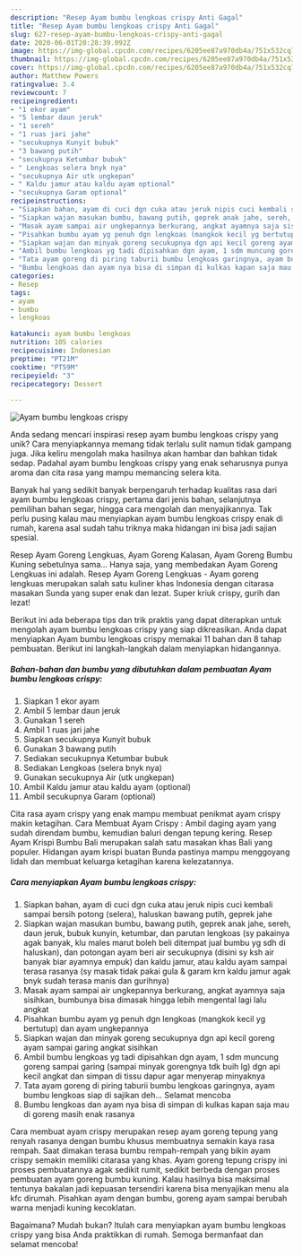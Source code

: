 ```yaml
---
description: "Resep Ayam bumbu lengkoas crispy Anti Gagal"
title: "Resep Ayam bumbu lengkoas crispy Anti Gagal"
slug: 627-resep-ayam-bumbu-lengkoas-crispy-anti-gagal
date: 2020-06-01T20:28:39.092Z
image: https://img-global.cpcdn.com/recipes/6205ee87a970db4a/751x532cq70/ayam-bumbu-lengkoas-crispy-foto-resep-utama.jpg
thumbnail: https://img-global.cpcdn.com/recipes/6205ee87a970db4a/751x532cq70/ayam-bumbu-lengkoas-crispy-foto-resep-utama.jpg
cover: https://img-global.cpcdn.com/recipes/6205ee87a970db4a/751x532cq70/ayam-bumbu-lengkoas-crispy-foto-resep-utama.jpg
author: Matthew Powers
ratingvalue: 3.4
reviewcount: 7
recipeingredient:
- "1 ekor ayam"
- "5 lembar daun jeruk"
- "1 sereh"
- "1 ruas jari jahe"
- "secukupnya Kunyit bubuk"
- "3 bawang putih"
- "secukupnya Ketumbar bubuk"
- " Lengkoas selera bnyk nya"
- "secukupnya Air utk ungkepan"
- " Kaldu jamur atau kaldu ayam optional"
- "secukupnya Garam optional"
recipeinstructions:
- "Siapkan bahan, ayam di cuci dgn cuka atau jeruk nipis cuci kembali sampai bersih potong (selera), haluskan bawang putih, geprek jahe"
- "Siapkan wajan masukan bumbu, bawang putih, geprek anak jahe, sereh, daun jeruk, bubuk kunyin, ketumbar, dan parutan lengkoas (sy pakainya agak banyak, klu males marut boleh beli ditempat jual bumbu yg sdh di haluskan), dan potongan ayam beri air secukupnya (disini sy ksh air banyak biar ayamnya empuk) dan kaldu jamur, atau kaldu ayam sampai terasa rasanya (sy masak tidak pakai gula &amp; garam krn kaldu jamur agak bnyk sudah terasa manis dan gurihnya)"
- "Masak ayam sampai air ungkepannya berkurang, angkat ayamnya saja sisihkan, bumbunya bisa dimasak hingga lebih mengental lagi lalu angkat"
- "Pisahkan bumbu ayam yg penuh dgn lengkoas (mangkok kecil yg bertutup) dan ayam ungkepannya"
- "Siapkan wajan dan minyak goreng secukupnya dgn api kecil goreng ayam sampai garing angkat sisihkan"
- "Ambil bumbu lengkoas yg tadi dipisahkan dgn ayam, 1 sdm muncung goreng sampai garing (sampai minyak gorengnya tdk buih lg) dgn api kecil angkat dan simpan di tissu dapur agar menyerap minyaknya"
- "Tata ayam goreng di piring taburii bumbu lengkoas garingnya, ayam bumbu lengkoas siap di sajikan deh... Selamat mencoba"
- "Bumbu lengkoas dan ayam nya bisa di simpan di kulkas kapan saja mau di goreng masih enak rasanya"
categories:
- Resep
tags:
- ayam
- bumbu
- lengkoas

katakunci: ayam bumbu lengkoas 
nutrition: 105 calories
recipecuisine: Indonesian
preptime: "PT21M"
cooktime: "PT59M"
recipeyield: "3"
recipecategory: Dessert

---
```



![Ayam bumbu lengkoas crispy](https://img-global.cpcdn.com/recipes/6205ee87a970db4a/751x532cq70/ayam-bumbu-lengkoas-crispy-foto-resep-utama.jpg)

Anda sedang mencari inspirasi resep ayam bumbu lengkoas crispy yang unik? Cara menyiapkannya memang tidak terlalu sulit namun tidak gampang juga. Jika keliru mengolah maka hasilnya akan hambar dan bahkan tidak sedap. Padahal ayam bumbu lengkoas crispy yang enak seharusnya punya aroma dan cita rasa yang mampu memancing selera kita.

Banyak hal yang sedikit banyak berpengaruh terhadap kualitas rasa dari ayam bumbu lengkoas crispy, pertama dari jenis bahan, selanjutnya pemilihan bahan segar, hingga cara mengolah dan menyajikannya. Tak perlu pusing kalau mau menyiapkan ayam bumbu lengkoas crispy enak di rumah, karena asal sudah tahu triknya maka hidangan ini bisa jadi sajian spesial.

Resep Ayam Goreng Lengkuas, Ayam Goreng Kalasan, Ayam Goreng Bumbu Kuning sebetulnya sama… Hanya saja, yang membedakan Ayam Goreng Lengkuas ini adalah. Resep Ayam Goreng Lengkuas - Ayam goreng lengkuas merupakan salah satu kuliner khas Indonesia dengan citarasa masakan Sunda yang super enak dan lezat. Super kriuk crispy, gurih dan lezat!


Berikut ini ada beberapa tips dan trik praktis yang dapat diterapkan untuk mengolah ayam bumbu lengkoas crispy yang siap dikreasikan. Anda dapat menyiapkan Ayam bumbu lengkoas crispy memakai 11 bahan dan 8 tahap pembuatan. Berikut ini langkah-langkah dalam menyiapkan hidangannya.

<!--inarticleads1-->

##### Bahan-bahan dan bumbu yang dibutuhkan dalam pembuatan Ayam bumbu lengkoas crispy:

1. Siapkan 1 ekor ayam
1. Ambil 5 lembar daun jeruk
1. Gunakan 1 sereh
1. Ambil 1 ruas jari jahe
1. Siapkan secukupnya Kunyit bubuk
1. Gunakan 3 bawang putih
1. Sediakan secukupnya Ketumbar bubuk
1. Sediakan  Lengkoas (selera bnyk nya)
1. Gunakan secukupnya Air (utk ungkepan)
1. Ambil  Kaldu jamur atau kaldu ayam (optional)
1. Ambil secukupnya Garam (optional)


Cita rasa ayam crispy yang enak mampu membuat penikmat ayam crispy makin ketagihan. Cara Membuat Ayam Crispy : Ambil daging ayam yang sudah direndam bumbu, kemudian baluri dengan tepung kering. Resep Ayam Krispi Bumbu Bali merupakan salah satu masakan khas Bali yang populer. Hidangan ayam krispi buatan Bunda pastinya mampu menggoyang lidah dan membuat keluarga ketagihan karena kelezatannya. 

<!--inarticleads2-->

##### Cara menyiapkan Ayam bumbu lengkoas crispy:

1. Siapkan bahan, ayam di cuci dgn cuka atau jeruk nipis cuci kembali sampai bersih potong (selera), haluskan bawang putih, geprek jahe
1. Siapkan wajan masukan bumbu, bawang putih, geprek anak jahe, sereh, daun jeruk, bubuk kunyin, ketumbar, dan parutan lengkoas (sy pakainya agak banyak, klu males marut boleh beli ditempat jual bumbu yg sdh di haluskan), dan potongan ayam beri air secukupnya (disini sy ksh air banyak biar ayamnya empuk) dan kaldu jamur, atau kaldu ayam sampai terasa rasanya (sy masak tidak pakai gula &amp; garam krn kaldu jamur agak bnyk sudah terasa manis dan gurihnya)
1. Masak ayam sampai air ungkepannya berkurang, angkat ayamnya saja sisihkan, bumbunya bisa dimasak hingga lebih mengental lagi lalu angkat
1. Pisahkan bumbu ayam yg penuh dgn lengkoas (mangkok kecil yg bertutup) dan ayam ungkepannya
1. Siapkan wajan dan minyak goreng secukupnya dgn api kecil goreng ayam sampai garing angkat sisihkan
1. Ambil bumbu lengkoas yg tadi dipisahkan dgn ayam, 1 sdm muncung goreng sampai garing (sampai minyak gorengnya tdk buih lg) dgn api kecil angkat dan simpan di tissu dapur agar menyerap minyaknya
1. Tata ayam goreng di piring taburii bumbu lengkoas garingnya, ayam bumbu lengkoas siap di sajikan deh... Selamat mencoba
1. Bumbu lengkoas dan ayam nya bisa di simpan di kulkas kapan saja mau di goreng masih enak rasanya


Cara membuat ayam crispy merupakan resep ayam goreng tepung yang renyah rasanya dengan bumbu khusus membuatnya semakin kaya rasa rempah. Saat dimakan terasa bumbu rempah-rempah yang bikin ayam crispy semakin memiliki citarasa yang khas. Ayam goreng tepung crispy ini proses pembuatannya agak sedikit rumit, sedikit berbeda dengan proses pembuatan ayam goreng bumbu kuning. Kalau hasilnya bisa maksimal tentunya bakalan jadi kepuasan tersendiri karena bisa menyajikan menu ala kfc dirumah. Pisahkan ayam dengan bumbu, goreng ayam sampai berubah warna menjadi kuning kecoklatan. 

Bagaimana? Mudah bukan? Itulah cara menyiapkan ayam bumbu lengkoas crispy yang bisa Anda praktikkan di rumah. Semoga bermanfaat dan selamat mencoba!
